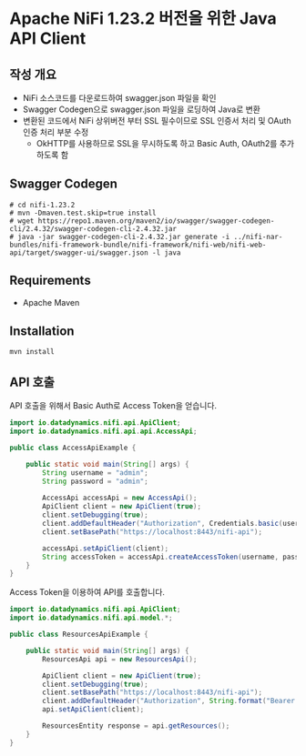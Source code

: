 # Apache NiFi 1.23.2 버전을 위한 Java API Client

## 작성 개요

* NiFi 소스코드를 다운로드하여 swagger.json 파일을 확인
* Swagger Codegen으로 swagger.json 파일을 로딩하여 Java로 변환
* 변환된 코드에서 NiFi 상위버전 부터 SSL 필수이므로 SSL 인증서 처리 및 OAuth 인증 처리 부분 수정
  * OkHTTP를 사용하므로 SSL을 무시하도록 하고 Basic Auth, OAuth2를 추가하도록 함 

## Swagger Codegen

```
# cd nifi-1.23.2
# mvn -Dmaven.test.skip=true install
# wget https://repo1.maven.org/maven2/io/swagger/swagger-codegen-cli/2.4.32/swagger-codegen-cli-2.4.32.jar
# java -jar swagger-codegen-cli-2.4.32.jar generate -i ../nifi-nar-bundles/nifi-framework-bundle/nifi-framework/nifi-web/nifi-web-api/target/swagger-ui/swagger.json -l java
```

## Requirements

* Apache Maven

## Installation

```shell
mvn install
```

## API 호출

API 호출을 위해서 Basic Auth로 Access Token을 얻습니다.

```java
import io.datadynamics.nifi.api.ApiClient;
import io.datadynamics.nifi.api.api.AccessApi;

public class AccessApiExample {

    public static void main(String[] args) {
        String username = "admin";
        String password = "admin";
              
        AccessApi accessApi = new AccessApi();
        ApiClient client = new ApiClient(true);
        client.setDebugging(true);
        client.addDefaultHeader("Authorization", Credentials.basic(username, password));
        client.setBasePath("https://localhost:8443/nifi-api");

        accessApi.setApiClient(client);
        String accessToken = accessApi.createAccessToken(username, password);
    }
}

```

Access Token을 이용하여 API를 호출합니다.

```java
import io.datadynamics.nifi.api.ApiClient;
import io.datadynamics.nifi.api.model.*;

public class ResourcesApiExample {

    public static void main(String[] args) {
        ResourcesApi api = new ResourcesApi();

        ApiClient client = new ApiClient(true);
        client.setDebugging(true);
        client.setBasePath("https://localhost:8443/nifi-api");
        client.addDefaultHeader("Authorization", String.format("Bearer %s", accessToken));
        api.setApiClient(client);

        ResourcesEntity response = api.getResources();
    }
}
```
